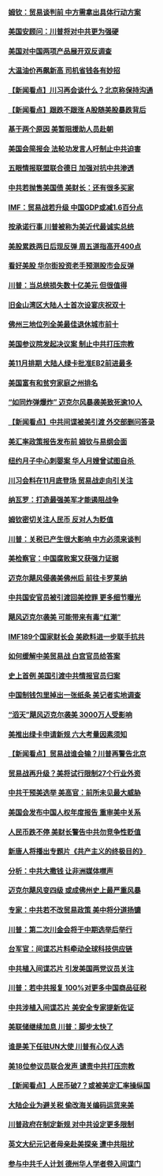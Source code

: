 #### [姆钦：贸易谈判前 中方需拿出具体行动方案](../pages/nsc412/n10780360.md?t=10131234) 

#### [美国安顾问：川普将对中共更为强硬](../pages/nsc412/n10780579.md?t=10131234) 

#### [美国对中国两项产品展开双反调查](../pages/nsc412/n10780059.md?t=10131234) 

#### [大温油价再飙新高 司机省钱各有妙招](../pages/nsc412/n10780183.md?t=10131234) 

#### [【新闻看点】川习再会谈什么？北京称保持沟通](../pages/nsc412/n10780037.md?t=10131234) 

#### [【新闻看点】跟跌不跟涨 A股随美股暴跌背后](../pages/nsc412/n10780057.md?t=10131234) 

#### [基于两个原因 美暂阻援助人员赴朝](../pages/nsc412/n10779723.md?t=10131234) 

#### [美国会简报会 法轮功发言人吁制止中共迫害](../pages/nsc412/n10779649.md?t=10131234) 

#### [五眼情报联盟联合德日 加强对抗中共渗透](../pages/nsc412/n10779555.md?t=10131234) 

#### [中共若抛售美国债 美财长：还有很多买家](../pages/nsc412/n10779551.md?t=10131234) 

#### [IMF：贸易战若升级 中国GDP或减1.6百分点](../pages/nsc412/n10779387.md?t=10131234) 

#### [按承诺行事 川普被称为美近代最诚实总统](../pages/nsc412/n10779378.md?t=10131234) 

#### [美股累跌两日后现反弹 周五道指高开400点](../pages/nsc412/n10777885.md?t=10131234) 

#### [看好美股 华尔街投资老手预测股市会反弹](../pages/nsc412/n10778604.md?t=10131234) 

#### [川普：当总统损失数十亿美元 但很值得](../pages/nsc412/n10778932.md?t=10131234) 

#### [旧金山湾区大陆人士首次设宴庆祝双十](../pages/nsc412/n10778620.md?t=10131234) 

#### [佛州三地位列全美最佳退休城市前十](../pages/nsc412/n10777888.md?t=10131234) 

#### [美国参议院发起决议案 制止中共打压宗教](../pages/nsc412/n10777584.md?t=10131234) 

#### [美11月排期 大陆人绿卡批准EB2前进最多](../pages/nsc412/n10777900.md?t=10131234) 

#### [美国富有和贫穷家庭之州排名](../pages/nsc412/n10777911.md?t=10131234) 

#### [“如同炸弹爆炸” 迈克尔风暴袭美致死逾10人](../pages/nsc412/n10777806.md?t=10131234) 

#### [【新闻看点】中共间谍被美引渡 外交部删问答录](../pages/nsc412/n10777155.md?t=10131234) 

#### [美汇率政策报告发布前 姆钦与易纲会面](../pages/nsc412/n10777156.md?t=10131234) 

#### [纽约月子中心刺婴案 华人月嫂曾试图自杀 ](../pages/nsc412/n10777493.md?t=10131234) 

#### [川习会料在11月底登场 贸易战走向引关注](../pages/nsc412/n10777468.md?t=10131234) 

#### [纳瓦罗：打造最强美军才能遏阻战争](../pages/nsc412/n10777382.md?t=10131234) 

#### [姆钦密切关注人民币 反对人为贬值](../pages/nsc412/n10777297.md?t=10131234) 

#### [川普：关税已产生很大影响 中方必须来谈判](../pages/nsc412/n10777141.md?t=10131234) 

#### [美检察官：中国腐败案又获强力证据](../pages/nsc412/n10777118.md?t=10131234) 

#### [迈克尔飓风侵袭美佛州后 前往卡罗莱纳](../pages/nsc412/n10777049.md?t=10131234) 

#### [中共国安官员被引渡回美控罪 更多细节曝光](../pages/nsc412/n10775561.md?t=10131234) 

#### [飓风迈克尔袭美 可能带来有毒“红潮”](../pages/nsc412/n10776149.md?t=10131234) 

#### [IMF189个国家财长会 美欧料进一步联手抗共](../pages/nsc412/n10775397.md?t=10131234) 

#### [如何缓解中美贸易战 白宫官员给答案](../pages/nsc412/n10775590.md?t=10131234) 

#### [史上首例 美国引渡中共情报官员归案](../pages/nsc412/n10775224.md?t=10131234) 

#### [中国制钱包里掉出一张纸条 美记者实地调查](../pages/nsc412/n10775105.md?t=10131234) 

#### [“滔天”飓风迈克尔袭美 3000万人受影响](../pages/nsc412/n10775248.md?t=10131234) 

#### [美推出绿卡申请新规 六大考量因素须知](../pages/nsc412/n10774920.md?t=10131234) 

#### [【新闻看点】贸易战谁会输？川普再警告北京](../pages/nsc412/n10774769.md?t=10131234) 

#### [贸易战再升级？美将试行限制27个行业外资](../pages/nsc412/n10774978.md?t=10131234) 

#### [中共干预美选举 美高官：前所未见最大威胁](../pages/nsc412/n10774924.md?t=10131234) 

#### [美国会发布中国人权年度报告 重审美中关系](../pages/nsc412/n10774917.md?t=10131234) 

#### [人民币跌不停 美财长警告中共勿竞争性贬值](../pages/nsc412/n10774778.md?t=10131234) 

#### [新唐人将播出专题片《共产主义的终极目的》](../pages/nsc412/n10767004.md?t=10131234) 

#### [分析：中共大撒钱 让非洲媒体噤声](../pages/nsc412/n10772349.md?t=10131234) 

#### [迈克尔飓风变四级 或成佛州史上最严重风暴](../pages/nsc412/n10774142.md?t=10131234) 

#### [专家：中共若不改贸易政策 美中将分道扬镳](../pages/nsc412/n10773996.md?t=10131234) 

#### [川普：第二次川金会将于中期选举后举行](../pages/nsc412/n10773708.md?t=10131234) 

#### [台军官：间谍芯片料牵动全球科技供应链](../pages/nsc412/n10772822.md?t=10131234) 

#### [中共植入间谍芯片 引发美国两党议员关注](../pages/nsc412/n10773424.md?t=10131234) 

#### [川普：若中共报复 100%对更多中国商品征税](../pages/nsc412/n10773067.md?t=10131234) 

#### [中共涉植入间谍芯片 美安全专家提新佐证](../pages/nsc412/n10773174.md?t=10131234) 

#### [美联储继续加息 川普：脚步太快了](../pages/nsc412/n10773095.md?t=10131234) 

#### [谁是美下任驻UN大使 川普有心仪人选](../pages/nsc412/n10772974.md?t=10131234) 

#### [美18位参议员联合发声 谴责中共打压宗教](../pages/nsc412/n10767290.md?t=10131234) 

#### [【新闻看点】人民币破7？或被美定汇率操纵国](../pages/nsc412/n10772384.md?t=10131234) 

#### [大陆企业为避关税 偷改海关编码运货来美](../pages/nsc412/n10772734.md?t=10131234) 

#### [川普政府在制定新规 对中共设定更多限制](../pages/nsc412/n10772785.md?t=10131234) 

#### [英文大纪元记者母亲赴美探亲 遭中共阻扰](../pages/nsc412/n10772575.md?t=10131234) 

#### [参与中共千人计划 德州华人学者卷入间谍门](../pages/nsc412/n10772595.md?t=10131234) 

